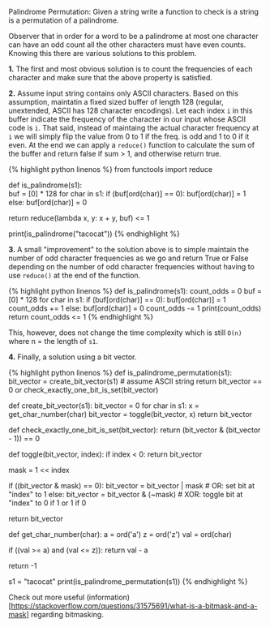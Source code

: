 Palindrome Permutation: Given a string write a function to check is a string is a permutation of a palindrome.

Observer that in order for a word to be a palindrome at most one character can have an odd count all the other characters must have even counts. Knowing this there are various solutions to this problem.

**1.** The first and most obvious solution is to count the frequencies of each character and make sure that the above property is satisfied.

**2.** Assume input string contains only ASCII characters. Based on this assumption, maintatin a fixed sized buffer of length 128 (regular, unextended, ASCII has 128 character encodings). Let each index `i` in this buffer indicate the frequency of the character in our input whose ASCII code is `i`. That said, instead of maintaing the actual character frequency at `i` we will simply flip the value from 0 to 1 if the freq. is odd and 1 to 0 if it even. At the end we can apply a `reduce()` function to calculate the sum of the buffer and return false if sum > 1, and otherwise return true.

{% highlight python linenos %}
from functools import reduce

def is_palindrome(s1):  
  buf = [0] * 128
  for char in s1:
    if (buf[ord(char)] == 0):
      buf[ord(char)] = 1      
    else:
      buf[ord(char)] = 0 

  return reduce(lambda x, y: x + y, buf) <= 1

print(is_palindrome("tacocat"))
{% endhighlight %}

**3.** A small "improvement" to the solution above is to simple maintain the number of odd character frequencies as we go and return True or False depending on the number of odd character frequencies without having to use `reduce()` at the end of the function.

{% highlight python linenos %}
def is_palindrome(s1):
  count_odds = 0
  buf = [0] * 128
  for char in s1:
    if (buf[ord(char)] == 0):
      buf[ord(char)] = 1
      count_odds += 1
    else:
      buf[ord(char)] = 0
      count_odds -= 1
    print(count_odds)
  return count_odds <= 1
{% endhighlight %}

This, however, does not change the time complexity which is still `O(n)` where n = the length of `s1`.

**4.** Finally, a solution using a bit vector.

{% highlight python linenos %}
def is_palindrome_permutation(s1):
  bit_vector = create_bit_vector(s1) # assume ASCII string
  return bit_vector == 0 or check_exactly_one_bit_is_set(bit_vector)

def create_bit_vector(s1):
  bit_vector = 0
  for char in s1:
    x = get_char_number(char)
    bit_vector = toggle(bit_vector, x)
  return bit_vector

def check_exactly_one_bit_is_set(bit_vector):
  return (bit_vector & (bit_vector - 1)) == 0

def toggle(bit_vector, index):
  if index < 0:
    return bit_vector

  mask = 1 << index

  if ((bit_vector & mask) == 0):
    bit_vector = bit_vector | mask # OR: set bit at "index" to 1
  else:
    bit_vector = bit_vector & (~mask) # XOR: toggle bit at "index" to 0 if 1 or 1 if 0

  return bit_vector

def get_char_number(char):
  a = ord('a')
  z = ord('z')
  val = ord(char)

  if ((val >= a) and (val <= z)):
    return val - a

  return -1

s1 = "tacocat"
print(is_palindrome_permutation(s1))
{% endhighlight %}

Check out more useful (information)[https://stackoverflow.com/questions/31575691/what-is-a-bitmask-and-a-mask] regarding bitmasking.
